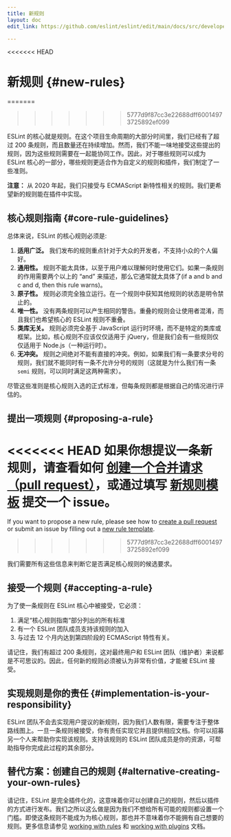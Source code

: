 ```yaml
---
title: 新规则
layout: doc
edit_link: https://github.com/eslint/eslint/edit/main/docs/src/developer-guide/contributing/new-rules.md

---
```

<<<<<<< HEAD
<!-- Note: No pull requests accepted for this file. See README.md in the root directory for details. -->

# 新规则 {#new-rules}
=======
>>>>>>> 5777d9f87cc3e22688dff60014973725892ef099

ESLint 的核心就是规则。在这个项目生命周期的大部分时间里，我们已经有了超过 200 条规则，而且数量还在持续增加。然而，我们不能一味地接受这些提出的规则，因为这些规则需要在一起能协同工作。因此，对于哪些规则可以成为 ESLint 核心的一部分，哪些规则更适合作为自定义的规则和插件，我们制定了一些准则。

**注意：** 从 2020 年起，我们只接受与 ECMAScript 新特性相关的规则。我们更希望新的规则能在插件中实现。

## 核心规则指南 {#core-rule-guidelines}

总体来说，ESLint 的核心规则必须是:

1. **适用广泛。** 我们发布的规则重点针对于大众的开发者，不支持小众的个人偏好。
1. **通用性。** 规则不能太具体，以至于用户难以理解何时使用它们。如果一条规则的作用需要两个以上的 “and” 来描述，那么它通常就太具体了(if a and b and c and d, then this rule warns)。
1. **原子性。** 规则必须完全独立运行。在一个规则中获知其他规则的状态是明令禁止的。
1. **唯一性。** 没有两条规则可以产生相同的警告。重叠的规则会让使用者混淆，而且我们也希望核心的 ESLint 规则不重叠。
1. **类库无关。** 规则必须完全基于 JavaScript 运行时环境，而不是特定的类库或框架。比如，核心规则不应该仅仅适用于 jQuery，但是我们会有一些规则仅仅适用于 Node.js（一种运行时）。
1. **无冲突。** 规则之间绝对不能有直接的冲突。例如，如果我们有一条要求分号的规则，我们就不能同时有一条不允许分号的规则（这就是为什么我们有一条 `semi` 规则，可以同时满足这两种需求）。

尽管这些准则是核心规则入选的正式标准，但每条规则都是根据自己的情况进行评估的。

## 提出一项规则 {#proposing-a-rule}

<<<<<<< HEAD
如果你想提议一条新规则，请查看如何 [创建一个合并请求（pull request）](/docs/developer-guide/contributing/pull-requests)，或通过填写 [新规则模板](https://github.com/eslint/eslint/issues/new?template=NEW_RULE.md) 提交一个 issue。
=======
If you want to propose a new rule, please see how to [create a pull request](/docs/developer-guide/contributing/pull-requests) or submit an issue by filling out a [new rule template](https://github.com/eslint/eslint/issues/new/choose).
>>>>>>> 5777d9f87cc3e22688dff60014973725892ef099

我们需要所有这些信息来判断它是否满足核心规则的候选要求。

## 接受一个规则 {#accepting-a-rule}

为了使一条规则在 ESLint 核心中被接受，它必须：

1. 满足“核心规则指南“部分列出的所有标准
1. 有一个 ESLint 团队成员支持该规则的加入
1. 与过去 12 个月内达到第四阶段的 ECMAScript 特性有关。

请记住，我们有超过 200 条规则，这对最终用户和 ESLint 团队（维护者）来说都是不可思议的。因此，任何新的规则必须被认为非常有价值，才能被 ESLint 接受。

## 实现规则是你的责任 {#implementation-is-your-responsibility}

ESLint 团队不会去实现用户提议的新规则，因为我们人数有限，需要专注于整体路线图上。一旦一条规则被接受，你有责任实现它并且提供相应文档。你可以招募另一个人来帮助你实现该规则。支持该规则的 ESLint 团队成员是你的资源，可帮助指导你完成此过程的其余部分。

## 替代方案：创建自己的规则 {#alternative-creating-your-own-rules}

请记住，ESLint 是完全插件化的，这意味着你可以创建自己的规则，然后以插件的方式进行发布。我们之所以这么做是因为我们不想给所有可能的规则都设置一个门槛。即使这条规则不能成为为核心规则，那也并不意味着你不能拥有自己想要的规则。更多信息请参见 [working with rules](../working-with-rules) 和 [working with plugins](../working-with-plugins) 文档。